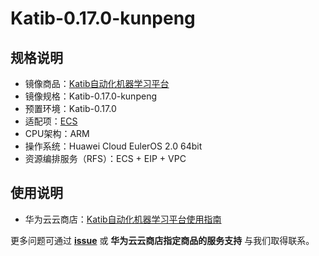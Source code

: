 # Katib-0.17.0-kunpeng



## 规格说明



- 镜像商品：[Katib自动化机器学习平台](https://marketplace.huaweicloud.com/hidden/contents/3a074167-a9ef-4a8f-a2f9-9de9a7aa255c#productid=OFFI1154254888928055296)
- 镜像规格：Katib-0.17.0-kunpeng
- 预置环境：Katib-0.17.0
- 适配项：[ECS](https://support.huaweicloud.com/ecs/index.html)
- CPU架构：ARM
- 操作系统：Huawei Cloud EulerOS 2.0 64bit
- 资源编排服务（RFS）：ECS + EIP + VPC

## 使用说明



- 华为云云商店：[Katib自动化机器学习平台使用指南](./docs/usage.md)

更多问题可通过 [**issue**](https://github.com/HuaweiCloudDeveloper/katib-image/issues) 或 **华为云云商店指定商品的服务支持** 与我们取得联系。
